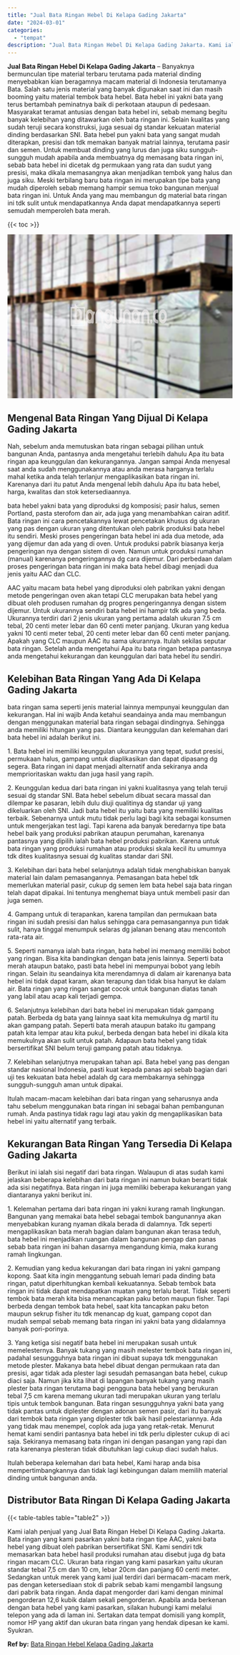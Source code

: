 ```yaml
---
title: "Jual Bata Ringan Hebel Di Kelapa Gading Jakarta"
date: "2024-03-01"
categories: 
  - "tempat"
description: "Jual Bata Ringan Hebel Di Kelapa Gading Jakarta. Kami ialah penjual yang Jual Bata Ringan Hebel Di Kelapa Gading Jakarta. Bata ringan yang kami pasarkan yakn..."
---
```


**Jual Bata Ringan Hebel Di Kelapa Gading Jakarta** – Banyaknya bermunculan tipe material terbaru terutama pada material dinding menyebabkan kian beragamnya macam material di Indonesia terutamanya Bata. Salah satu jenis material yang banyak digunakan saat ini dan masih booming yaitu material tembok bata hebel. Bata hebel ini yakni bata yang terus bertambah peminatnya baik di perkotaan ataupun di pedesaan. Masyarakat teramat antusias dengan bata hebel ini, sebab memang begitu banyak kelebihan yang ditawarkan oleh bata ringan ini. Selain kualitas yang sudah teruji secara konstruksi, juga sesuai dg standar kekuatan material dinding berdasarkan SNI. Bata hebel pun yakni bata yang sangat mudah diterapkan, presisi dan tdk memakan banyak matrial lainnya, terutama pasir dan semen. Untuk membuat dinding yang lurus dan juga siku sungguh-sungguh mudah apabila anda membuatnya dg memasang bata ringan ini, sebab bata hebel ini dicetak dg permukaan yang rata dan sudut yang presisi, maka dikala memasangnya akan menjadikan tembok yang halus dan juga siku. Meski terbilang baru bata ringan ini merupakan tipe bata yang mudah diperoleh sebab memang hampir semua toko bangunan menjual bata ringan ini. Untuk Anda yang mau membangun dg material bata ringan ini tdk sulit untuk mendapatkannya Anda dapat mendapatkannya seperti semudah memperoleh bata merah.

{{< toc >}}

![Jual Bata Ringan Hebel Di Kelapa Gading Jakarta](/images/jual-hebel-murah-20.png)

## Mengenal Bata Ringan Yang Dijual Di Kelapa Gading Jakarta

Nah, sebelum anda memutuskan bata ringan sebagai pilihan untuk bangunan Anda, pantasnya anda mengetahui terlebih dahulu Apa itu bata ringan apa keunggulan dan kekurangannya. Jangan sampai Anda menyesal saat anda sudah menggunakannya atau anda merasa harganya terlalu mahal ketika anda telah terlanjur mengaplikasikan bata ringan ini. Karenanya dari itu patut Anda mengenal lebih dahulu Apa itu bata hebel, harga, kwalitas dan stok ketersediaannya.

bata hebel yakni bata yang diproduksi dg komposisi; pasir halus, semen Portland, pasta sterofom dan air, ada juga yang menambahkan cairan aditif. Bata ringan ini cara pencetakannya lewat pencetakan khusus dg ukuran yang pas dengan ukuran yang ditentukan oleh pabrik produksi bata hebel itu sendiri. Meski proses pengeringan bata hebel ini ada dua metode, ada yang dijemur dan ada yang di oven. Untuk produksi pabrik biasanya kerja pengeringan nya dengan sistem di oven. Namun untuk produksi rumahan (manual) karenanya pengeringannya dg cara dijemur. Dari perbedaan dalam proses pengeringan bata ringan ini maka bata hebel dibagi menjadi dua jenis yaitu AAC dan CLC.

AAC yaitu macam bata hebel yang diproduksi oleh pabrikan yakni dengan metode pengeringan oven akan tetapi CLC merupakan bata hebel yang dibuat oleh produsen rumahan dg progres pengeringannya dengan sistem dijemur. Untuk ukurannya sendiri bata hebel ini hampir tdk ada yang beda. Ukurannya terdiri dari 2 jenis ukuran yang pertama adalah ukuran 7.5 cm tebal, 20 centi meter lebar dan 60 centi meter panjang. Ukuran yang kedua yakni 10 centi meter tebal, 20 centi meter lebar dan 60 centi meter panjang. Apakah yang CLC maupun AAC itu sama ukurannya. Itulah sekilas seputar bata ringan. Setelah anda mengetahui Apa itu bata ringan betapa pantasnya anda mengetahui kekurangan dan keunggulan dari bata hebel itu sendiri.

## Kelebihan Bata Ringan Yang Ada Di Kelapa Gading Jakarta

bata ringan sama seperti jenis material lainnya mempunyai keunggulan dan kekurangan. Hal ini wajib Anda ketahui seandainya anda mau membangun dengan menggunakan material bata ringan sebagai dindingnya. Sehingga anda memiliki hitungan yang pas. Diantara keunggulan dan kelemahan dari bata hebel ini adalah berikut ini.

1\. Bata hebel ini memiliki keunggulan ukurannya yang tepat, sudut presisi, permukaan halus, gampang untuk diaplikasikan dan dapat dipasang dg segera. Bata ringan ini dapat menjadi alternatif anda sekiranya anda memprioritaskan waktu dan juga hasil yang rapih.

2\. Keunggulan kedua dari bata ringan ini yakni kualitasnya yang telah teruji sesuai dg standar SNI. Bata hebel sebelum dibuat secara massal dan dilempar ke pasaran, lebih dulu diuji qualitinya dg standar uji yang dikeluarkan oleh SNI. Jadi bata hebel itu yaitu bata yang memiliki kualitas terbaik. Sebenarnya untuk mutu tidak perlu lagi bagi kita sebagai konsumen untuk mengerjakan test lagi. Tapi karena ada banyak beredarnya tipe bata hebel baik yang produksi pabrikan ataupun perumahan, karenanya pantasnya yang dipilih ialah bata hebel produksi pabrikan. Karena untuk bata ringan yang produksi rumahan atau produksi skala kecil itu umumnya tdk dites kualitasnya sesuai dg kualitas standar dari SNI.

3\. Kelebihan dari bata hebel selanjutnya adalah tidak menghabiskan banyak material lain dalam pemasangannya. Pemasangan bata hebel tdk memerlukan material pasir, cukup dg semen lem bata hebel saja bata ringan telah dapat dipakai. Ini tentunya menghemat biaya untuk membeli pasir dan juga semen.

4\. Gampang untuk di terapankan, karena tampilan dan permukaan bata ringan ini sudah presisi dan halus sehingga cara pemasangannya pun tidak sulit, hanya tinggal menumpuk selaras dg jalanan benang atau mencontoh rata-rata air.

5\. Seperti namanya ialah bata ringan, bata hebel ini memang memiliki bobot yang ringan. Bisa kita bandingkan dengan bata jenis lainnya. Seperti bata merah ataupun batako, pasti bata hebel ini mempunyai bobot yang lebih ringan. Selain itu seandainya kita merendamnya di dalam air karenanya bata hebel ini tidak dapat karam, akan terapung dan tidak bisa hanyut ke dalam air. Bata ringan yang ringan sangat cocok untuk bangunan diatas tanah yang labil atau acap kali terjadi gempa.

6\. Selanjutnya kelebihan dari bata hebel ini merupakan tidak gampang patah. Berbeda dg bata yang lainnya saat kita memukulnya dg martil itu akan gampang patah. Seperti bata merah ataupun batako itu gampang patah kita lempar atau kita pukul, berbeda dengan bata hebel ini dikala kita memukulnya akan sulit untuk patah. Adapaun bata hebel yang tidak bersertifikat SNI belum teruji gampang patah atau tidaknya.

7\. Kelebihan selanjutnya merupakan tahan api. Bata hebel yang pas dengan standar nasional Indonesia, pasti kuat kepada panas api sebab bagian dari uji tes kekuatan bata hebel adalah dg cara membakarnya sehingga sungguh-sungguh aman untuk dipakai.

Itulah macam-macam kelebihan dari bata ringan yang seharusnya anda tahu sebelum menggunakan bata ringan ini sebagai bahan pembangunan rumah. Anda pastinya tidak ragu lagi atau yakin dg mengaplikasikan bata hebel ini yaitu alternatif yang terbaik.

## Kekurangan Bata Ringan Yang Tersedia Di Kelapa Gading Jakarta

Berikut ini ialah sisi negatif dari bata ringan. Walaupun di atas sudah kami jelaskan beberapa kelebihan dari bata ringan ini namun bukan berarti tidak ada sisi negatifnya. Bata ringan ini juga memiliki beberapa kekurangan yang diantaranya yakni berikut ini.

1\. Kelemahan pertama dari bata ringan ini yakni kurang ramah lingkungan. Bangunan yang memakai bata hebel sebagai tembok bangunannya akan menyebabkan kurang nyaman dikala berada di dalamnya. Tdk seperti mengaplikasikan bata merah bagian dalam bangunan akan terasa teduh, bata hebel ini menjadikan ruangan dalam bangunan pengap dan panas sebab bata ringan ini bahan dasarnya mengandung kimia, maka kurang ramah lingkungan.

2\. Kemudian yang kedua kekurangan dari bata ringan ini yakni gampang kopong. Saat kita ingin menggantung sebuah lemari pada dinding bata ringan, patut diperhitungkan kembali kekuatannya. Sebab tembok bata ringan ini tidak dapat mendapatkan muatan yang terlalu berat. Tidak seperti tembok bata merah kita bisa menancapkan paku beton maupun fisher. Tapi berbeda dengan tembok bata hebel, saat kita tancapkan paku beton maupun sekrup fisher itu tdk menancap dg kuat, gampang copot dan mudah sempal sebab memang bata ringan ini yakni bata yang didalamnya banyak pori-porinya.

3\. Yang ketiga sisi negatif bata hebel ini merupakan susah untuk memelesternya. Banyak tukang yang masih melester tembok bata ringan ini, padahal sesungguhnya bata ringan ini dibuat supaya tdk menggunakan metode plester. Makanya bata hebel dibuat dengan permukaan rata dan presisi, agar tidak ada plester lagi sesudah pemasangan bata hebel, cukup diaci saja. Namun jika kita lihat di lapangan banyak tukang yang masih plester bata ringan terutama bagi pengguna bata hebel yang berukuran tebal 7,5 cm karena memang ukuran tadi merupakan ukuran yang terlalu tipis untuk tembok bangunan. Bata ringan sesungguhnya yakni bata yang tidak pantas untuk diplester dengan adonan semen pasir, dari itu banyak dari tembok bata ringan yang diplester tdk baik hasil pelestariannya. Ada yang tidak mau menempel, coplok ada juga yang retak-retak. Menurut hemat kami sendiri pantasnya bata hebel ini tdk perlu diplester cukup di aci saja. Sekiranya memasang bata ringan ini dengan pasangan yang rapi dan rata karenanya plesteran tidak dibutuhkan lagi cukup diaci sudah halus.

Itulah beberapa kelemahan dari bata hebel, Kami harap anda bisa mempertimbangkannya dan tidak lagi kebingungan dalam memilih material dinding untuk bangunan anda.

## Distributor Bata Ringan Di Kelapa Gading Jakarta

{{< table-tables table="table2" >}}

Kami ialah penjual yang Jual Bata Ringan Hebel Di Kelapa Gading Jakarta. Bata ringan yang kami pasarkan yakni bata ringan tipe AAC, yakni bata hebel yang dibuat oleh pabrikan bersertifikat SNI. Kami sendiri tdk memasarkan bata hebel hasil produksi rumahan atau disebut juga dg bata ringan macam CLC. Ukuran bata ringan yang kami pasarkan yaitu ukuran standar tebal 7,5 cm dan 10 cm, lebar 20cm dan panjang 60 centi meter. Sedangkan untuk merek yang kami jual terdiri dari bermacam-macam merk, pas dengan ketersediaan stok di pabrik sebab kami mengambil langsung dari pabrik bata ringan. Anda dapat mengorder dari kami dengan minimal pengorderan 12,6 kubik dalam sekali pengorderan. Apabila anda berkenan dengan bata hebel yang kami pasarkan, silakan hubungi kami melalui telepon yang ada di laman ini. Sertakan data tempat domisili yang komplit, nomor HP yang aktif dan ukuran bata ringan yang hendak dipesan ke kami. Syukran.

**Ref by:** [Bata Ringan Hebel Kelapa Gading Jakarta](https://id.wikipedia.org/wiki/Bata)
